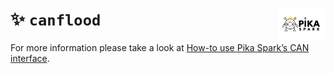 <a href="https://pika-spark.io/"><img align="right" src="https://raw.githubusercontent.com/pika-spark/.github/main/logo/logo-pika-spark-bg-white.png" width="15%"></a>
:sparkles: `canflood`
=====================
For more information please take a look at [How-to use Pika Spark’s CAN interface](https://pika-spark.io/tutorials/how-to-can/).
